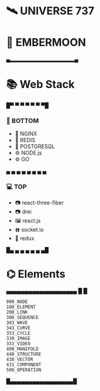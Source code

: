 # 🛰 UNIVERSE 737 
# 📀 EMBERMOON
▄▂▂▂▂▂▂▂▂▂▂▂▂▂▂▂▂▄
# 📚 Web Stack
  
  
█▀ ▀ ▀ ▀ ▀ ▀ ▀█
 ### 📠 BOTTOM               

+ 📗 NGINX
+ 📀 REDIS
+ 📀 POSTGRESQL
+ ⚙️  NODE.js
+ ⚙️  GO

▄ ▄ ▄ ▄ ▄ ▄ ▄ ▄

### 💻 TOP        

+ 📷 react-three-fiber    
+ 📷 drei
+ 🖼 react.js
+  ☎️ socket.io
+ 🏦 redux

█▄ ▄ ▄ ▄ ▄ ▄ ▄█


# ⌬ Elements
▄▄▄▄▄▄▄▄▄▄▄▄▄▄▄▄▄▄▄
█                 █
 ```
000_NODE
100_ELEMENT
200_LINK
300_SEQUENCE
303_WAVE
343_CURVE
353_CYCLE
330_IMAGE
333_VIDEO
400_MANIFOLD
440_STRUCTURE
430_VECTOR
431_COMPONENT  
500_OPERATION
```

█▄▄▄▄▄▄▄▄▄▄▄▄▄▄▄▄▄█
